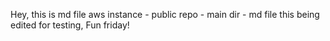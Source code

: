 Hey, this is md file
aws instance - public repo - main dir - md file
this being edited for testing, Fun friday!
